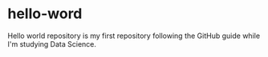 # hello-word
Hello world repository is my first repository following the GitHub guide
while I'm studying Data Science.